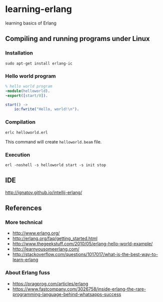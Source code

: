 learning-erlang
===============
learning basics of Erlang

Compiling and running programs under Linux
------------------------------------------

### Installation

```
sudo apt-get install erlang-ic
```

### Hello world program

```erl
% hello world program
-module(helloworld).
-export([start/0]).

start() ->
    io:fwrite("Hello, world!\n").
```

### Compilation

```
erlc helloworld.erl
```

This command will create `helloworld.beam` file.

### Execution

```
erl -noshell -s helloworld start -s init stop
```

IDE
---
http://ignatov.github.io/intellij-erlang/

References
----------

### More technical
- http://www.erlang.org/
- http://erlang.org/faq/getting_started.html
- http://www.thegeekstuff.com/2010/05/erlang-hello-world-example/
- http://learnyousomeerlang.com/
- http://stackoverflow.com/questions/1017017/what-is-the-best-way-to-learn-erlang

### About Erlang fuss
- https://pragprog.com/articles/erlang
- https://www.fastcompany.com/3026758/inside-erlang-the-rare-programming-language-behind-whatsapps-success
